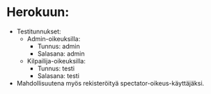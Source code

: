 # Herokuun:
- Testitunnukset:
    * Admin-oikeuksilla:
        - Tunnus: admin
        - Salasana: admin
    * Kilpailija-oikeuksilla:
        - Tunnus: testi
        - Salasana: testi
- Mahdollisuutena myös rekisteröityä spectator-oikeus-käyttäjäksi.